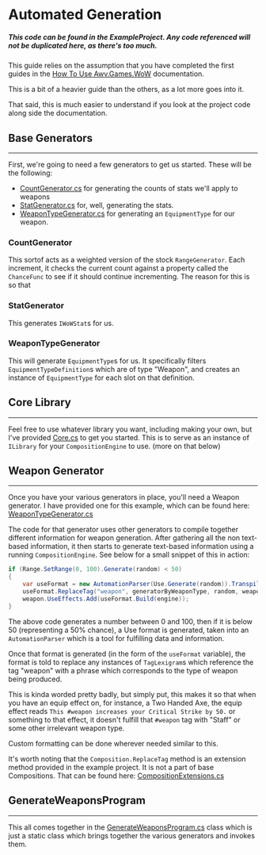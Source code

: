 # Automated Generation

##### *This code can be found in the ExampleProject. Any code referenced will not be duplicated here, as there's too much.*

This guide relies on the assumption that you have completed the first guides in the [How To Use Awv.Games.WoW][1] documentation.

This is a bit of a heavier guide than the others, as a lot more goes into it.

That said, this is much easier to understand if you look at the project code along side the documentation.

## Base Generators
---
First, we're going to need a few generators to get us started. These will be the following:
- [CountGenerator.cs] for generating the counts of stats we'll apply to weapons
- [StatGenerator.cs] for, well, generating the stats.
- [WeaponTypeGenerator.cs] for generating an `EquipmentType` for our weapon.

### CountGenerator
This sortof acts as a weighted version of the stock `RangeGenerator`. Each increment, it checks the current count against a property called the `ChanceFunc` to see if it should continue incrementing. The reason for this is so that

### StatGenerator
This generates `IWoWStat`s for us.

### WeaponTypeGenerator
This will generate `EquipmentType`s for us. It specifically filters `EquipmentTypeDefinition`s which are of type "Weapon", and creates an instance of `EquipmentType` for each slot on that definition.

## Core Library
---
Feel free to use whatever library you want, including making your own, but I've provided [Core.cs] to get you started. This is to serve as an instance of `ILibrary` for your `CompositionEngine` to use. (more on that below)

## Weapon Generator
---
Once you have your various generators in place, you'll need a Weapon generator. I have provided one for this example, which can be found here: [WeaponTypeGenerator.cs]

The code for that generator uses other generators to compile together different information for weapon generation. After gathering all the non text-based information, it then starts to generate text-based information using a running `CompositionEngine`. See below for a small snippet of this in action:

``` c#
if (Range.SetRange(0, 100).Generate(random) < 50)
{
    var useFormat = new AutomationParser(Use.Generate(random)).Transpile();
    useFormat.ReplaceTag("weapon", generatorByWeaponType, random, weapon.Type.Definition.Name);
    weapon.UseEffects.Add(useFormat.Build(engine));
}
```

The above code generates a number between 0 and 100, then if it is below 50 (representing a 50% chance), a Use format is generated, taken into an `AutomationParser` which is a tool for fulfilling data and information.

Once that format is generated (in the form of the `useFormat` variable), the format is told to replace any instances of `TagLexigram`s which reference the tag "weapon" with a phrase which corresponds to the type of weapon being produced.

This is kinda worded pretty badly, but simply put, this makes it so that when you have an equip effect on, for instance, a Two Handed Axe, the equip effect reads `This #weapon increases your Critical Strike by 50.` or something to that effect, it doesn't fulfill that `#weapon` tag with "Staff" or some other irrelevant weapon type.

Custom formatting can be done wherever needed similar to this.

It's worth noting that the `Composition.ReplaceTag` method is an extension method provided in the example project. It is not a part of base Compositions. That can be found here: [CompositionExtensions.cs]

## GenerateWeaponsProgram
---
This all comes together in the [GenerateWeaponsProgram.cs] class which is just a static class which brings together the various generators and invokes them.

[1]:how-to-use.md
[Core.cs]:../../ExampleProject/WeaponGeneration/Core.cs
[WeaponGenerator.cs]:../../ExampleProject/WeaponGeneration/WeaponGenerator.cs
[GenerateWeaponsProgram.cs]:../../ExampleProject/GenerateWeaponprogram.cs
[CountGenerator.cs]:../../ExampleProject/WeaponGeneration/CountGenerator.cs
[StatGenerator.cs]:../../ExampleProject/WeaponGeneration/StatGenerator.cs
[WeaponTypeGenerator.cs]:../../ExampleProject/WeaponGeneration/WeaponTypeGenerator.cs
[CompositionExtensions.cs]:../../ExampleProject/CompositionExtensions.cs